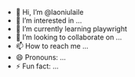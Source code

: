 - 👋 Hi, I’m @laoniulaile
- 👀 I’m interested in ...
- 🌱 I’m currently learning playwright
- 💞️ I’m looking to collaborate on ...
- 📫 How to reach me ...
- 😄 Pronouns: ...
- ⚡ Fun fact: ...

<!---
laoniulaile/laoniulaile is a ✨ special ✨ repository because its `README.md` (this file) appears on your GitHub profile.
You can click the Preview link to take a look at your changes.
--->

